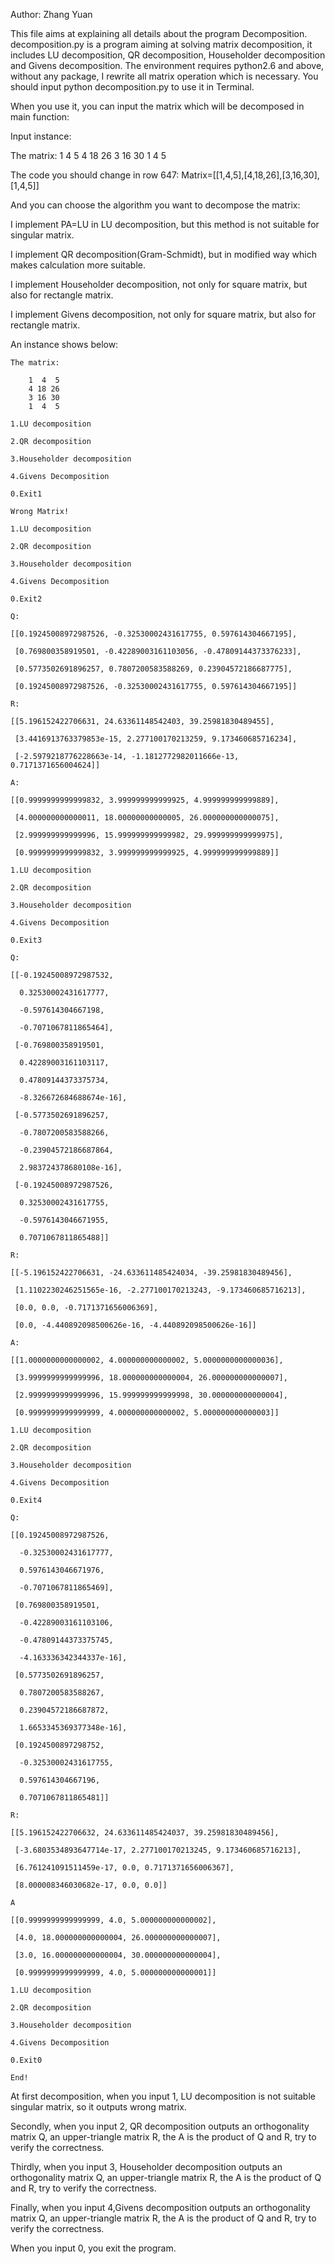 Author: Zhang Yuan

This file aims at explaining all details about the program Decomposition. decomposition.py is a program aiming at solving matrix decomposition, it includes LU decomposition, QR decomposition, Householder decomposition and Givens decomposition. The environment requires python2.6 and above, without any package, I rewrite all matrix operation which is necessary. You should input python decomposition.py to use it in Terminal.

When you use it, you can input the matrix which will be decomposed in main function:

Input instance:

The matrix:
	1  4  5
	4 18 26	
	3 16 30
	1  4  5

The code you should change in row 647:
    Matrix=[[1,4,5],[4,18,26],[3,16,30],[1,4,5]]

And you can choose the algorithm you want to decompose the matrix:

I implement PA=LU in LU decomposition, but this method is not suitable for singular matrix.

I implement QR decomposition(Gram-Schmidt), but in modified way which makes calculation more suitable.

I implement Householder decomposition, not only for square matrix, but also for rectangle matrix.

I implement Givens decomposition, not only for square matrix, but also for rectangle matrix.

An instance shows below:

```
The matrix:

    1  4  5
    4 18 26	
    3 16 30
    1  4  5

1.LU decomposition

2.QR decomposition

3.Householder decomposition

4.Givens Decomposition

0.Exit1

Wrong Matrix!

1.LU decomposition

2.QR decomposition

3.Householder decomposition

4.Givens Decomposition

0.Exit2

Q:

[[0.19245008972987526, -0.32530002431617755, 0.597614304667195],

 [0.769800358919501, -0.42289003161103056, -0.47809144373376233],

 [0.5773502691896257, 0.7807200583588269, 0.23904572186687775],

 [0.19245008972987526, -0.32530002431617755, 0.597614304667195]]

R:

[[5.196152422706631, 24.63361148542403, 39.25981830489455],

 [3.4416913763379853e-15, 2.277100170213259, 9.173460685716234],

 [-2.5979218776228663e-14, -1.1812772982011666e-13, 0.7171371656004624]]

A:

[[0.9999999999999832, 3.999999999999925, 4.999999999999889],

 [4.000000000000011, 18.00000000000005, 26.000000000000075],

 [2.999999999999996, 15.999999999999982, 29.999999999999975],

 [0.9999999999999832, 3.999999999999925, 4.999999999999889]]

1.LU decomposition

2.QR decomposition

3.Householder decomposition

4.Givens Decomposition

0.Exit3

Q:

[[-0.19245008972987532,

  0.32530002431617777,

  -0.597614304667198,

  -0.7071067811865464],

 [-0.769800358919501,

  0.42289003161103117,

  0.47809144373375734,

  -8.326672684688674e-16],

 [-0.5773502691896257,

  -0.7807200583588266,

  -0.23904572186687864,

  2.983724378680108e-16],

 [-0.19245008972987526,

  0.32530002431617755,

  -0.5976143046671955,

  0.7071067811865488]]

R:

[[-5.196152422706631, -24.633611485424034, -39.25981830489456],

 [1.1102230246251565e-16, -2.277100170213243, -9.173460685716213],

 [0.0, 0.0, -0.7171371656006369],

 [0.0, -4.440892098500626e-16, -4.440892098500626e-16]]

A:

[[1.0000000000000002, 4.000000000000002, 5.0000000000000036],

 [3.9999999999999996, 18.000000000000004, 26.000000000000007],

 [2.9999999999999996, 15.999999999999998, 30.000000000000004],

 [0.9999999999999999, 4.000000000000002, 5.000000000000003]]

1.LU decomposition

2.QR decomposition

3.Householder decomposition

4.Givens Decomposition

0.Exit4

Q:

[[0.19245008972987526,

  -0.32530002431617777,

  0.5976143046671976,

  -0.7071067811865469],

 [0.769800358919501,

  -0.42289003161103106,

  -0.47809144373375745,

  -4.163336342344337e-16],

 [0.5773502691896257,

  0.7807200583588267,

  0.23904572186687872,

  1.6653345369377348e-16],

 [0.1924500897298752,

  -0.32530002431617755,

  0.597614304667196,

  0.7071067811865481]]

R:

[[5.196152422706632, 24.633611485424037, 39.25981830489456],

 [-3.6803534893647714e-17, 2.277100170213245, 9.173460685716213],

 [6.761241091511459e-17, 0.0, 0.7171371656006367],

 [8.000008346030682e-17, 0.0, 0.0]]

A

[[0.9999999999999999, 4.0, 5.000000000000002],

 [4.0, 18.000000000000004, 26.000000000000007],

 [3.0, 16.000000000000004, 30.000000000000004],

 [0.9999999999999999, 4.0, 5.000000000000001]]

1.LU decomposition

2.QR decomposition

3.Householder decomposition

4.Givens Decomposition

0.Exit0

End!

```

At first decomposition, when you input 1, LU decomposition is not suitable singular matrix, so it outputs wrong matrix. 

Secondly, when you input 2, QR decomposition outputs an orthogonality matrix Q, an upper-triangle matrix R, the A is the product of Q and R, try to verify the correctness.

Thirdly, when you input 3, Householder decomposition outputs an orthogonality matrix Q, an upper-triangle matrix R, the A is the product of Q and R, try to verify the correctness.

Finally, when you input 4,Givens decomposition outputs an orthogonality matrix Q, an upper-triangle matrix R, the A is the product of Q and R, try to verify the correctness.

When you input 0, you exit the program.

